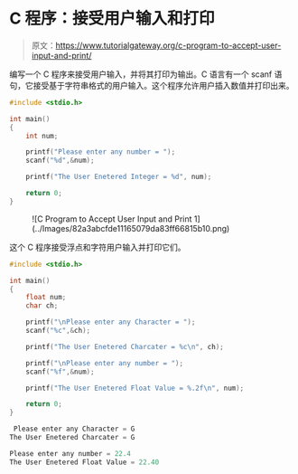 # C 程序：接受用户输入和打印

> 原文：<https://www.tutorialgateway.org/c-program-to-accept-user-input-and-print/>

编写一个 C 程序来接受用户输入，并将其打印为输出。C 语言有一个 scanf 语句，它接受基于字符串格式的用户输入。这个程序允许用户插入数值并打印出来。

```c
#include <stdio.h>

int main()
{
    int num;

    printf("Please enter any number = ");
    scanf("%d",&num);

    printf("The User Enetered Integer = %d", num); 

    return 0;
}
```

<figure class="wp-block-image size-large">![C Program to Accept User Input and Print 1](../Images/82a3abcfde11165079da83ff66815b10.png)</figure>

这个 C 程序接受浮点和字符用户输入并打印它们。

```c
#include <stdio.h>

int main()
{
    float num;
    char ch;

    printf("\nPlease enter any Character = ");
    scanf("%c",&ch);

    printf("The User Enetered Charcater = %c\n", ch);

    printf("\nPlease enter any number = ");
    scanf("%f",&num);

    printf("The User Enetered Float Value = %.2f\n", num);

    return 0;
}
```

```c
 Please enter any Character = G
The User Enetered Charcater = G

Please enter any number = 22.4
The User Enetered Float Value = 22.40
```